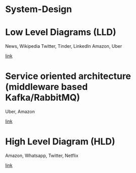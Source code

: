 # System-Design

# Low Level Diagrams (LLD)

News, Wikipedia
Twitter, Tinder, LinkedIn
Amazon, Uber

[link](LLD.pdf)

# Service oriented architecture (middleware based Kafka/RabbitMQ)

Uber, Amazon

[link](SOA.pdf)

# High Level Diagram (HLD)

Amazon, Whatsapp, Twitter, Netflix

[link](Microservices.pdf)
